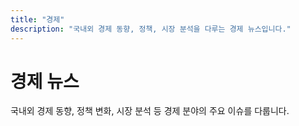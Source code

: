 ```yaml
---
title: "경제"
description: "국내외 경제 동향, 정책, 시장 분석을 다루는 경제 뉴스입니다."
---
```


# 경제 뉴스

국내외 경제 동향, 정책 변화, 시장 분석 등 경제 분야의 주요 이슈를 다룹니다.
